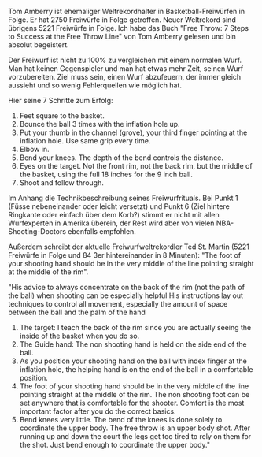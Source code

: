 Tom Amberry ist ehemaliger Weltrekordhalter in Basketball-Freiwürfen in Folge. Er hat 2750 Freiwürfe in Folge getroffen. Neuer Weltrekord sind übrigens 5221 Freiwürfe in Folge. Ich habe das Buch "Free Throw: 7 Steps to Success at the Free Throw Line" von Tom Amberry gelesen und bin absolut begeistert.

Der Freiwurf ist nicht zu 100% zu vergleichen mit einem normalen Wurf. Man hat keinen Gegenspieler und man hat etwas mehr Zeit, seinen Wurf vorzubereiten. Ziel muss sein, einen Wurf abzufeuern, der immer gleich aussieht und so wenig Fehlerquellen wie möglich hat.

Hier seine 7 Schritte zum Erfolg:
1. Feet square to the basket.
2. Bounce the ball 3 times with the inflation hole up.
3. Put your thumb in the channel (grove), your third finger pointing at the inflation hole. Use same grip every time.
4. Elbow in.
5. Bend your knees. The depth of the bend controls the distance.
6. Eyes on the target. Not the front rim, not the back rim, but the middle of the basket, using the full 18 inches for the 9 inch ball.
7. Shoot and follow through.

Im Anhang die Technikbeschreibung seines Freiwurfrituals. Bei Punkt 1 (Füsse nebeneinander oder leicht versetzt) und Punkt 6 (Ziel hintere Ringkante oder einfach über dem Korb?) stimmt er nicht mit allen Wurfexperten in Amerika überein, der Rest wird aber von vielen NBA-Shooting-Doctors ebenfalls empfohlen.

Außerdem schreibt der aktuelle Freiwurfweltrekordler Ted St. Martin (5221 Freiwürfe in Folge und 84 3er hintereinander in 8 Minuten):
"The foot of your shooting hand should be in the very middle of the line pointing straight at the middle of the rim".

"His advice to always concentrate on the back of the rim (not the path of the ball) when shooting can be especially helpful
His instructions lay out techniques to control all movement, especially the amount of space between the ball and the palm of the hand
1. The target: I teach the back of the rim since you are actually seeing the inside of the
basket when you do so.
2.  The Guide hand: The non shooting hand is held on the side end of the ball. 
3. As you position your shooting hand on the ball with index finger at the inflation hole, the helping hand is on the end of the ball in a comfortable position.
4. The foot of your shooting hand should be in the very middle of the line pointing straight at the middle of the rim.  The non shooting foot can be set anywhere that is comfortable for the shooter.  Comfort is the most important factor after you do the correct basics.
5. Bend knees very little.  The bend of the knees is done solely to coordinate the upper body. The free throw is an upper body shot.  After running up and down the court the legs get too tired to rely on them for the shot.  Just bend enough to coordinate the upper body."
